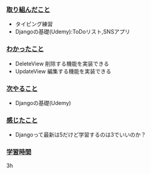 ### <u>取り組んだこと</u>
- タイピング練習
- Djangoの基礎(Udemy):ToDoリスト,SNSアプリ

### <u>わかったこと</u>
- DeleteView 削除する機能を実装できる
- UpdateView 編集する機能を実装できる

### <u>次やること</u>
- Djangoの基礎(Udemy)

### <u>感じたこと</u>
- Djangoって最新は5だけど学習するのは3でいいのか？

### <u>学習時間</u>
3h